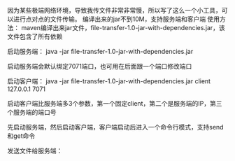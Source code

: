 因为某些极端网络环境，导致我传文件非常非常慢，所以写了这么一个小工具，可以进行点对点的文件传输。
编译出来的jar不到10M，支持服务端和客户端
使用方法：
maven编译出来jar文件，file-transfer-1.0-jar-with-dependencies.jar，该文件包含了所有依赖

启动服务端：
java -jar file-transfer-1.0-jar-with-dependencies.jar

启动服务端会默认绑定7071端口，也可用在后面跟一个端口修改端口

启动客户端：
java -jar file-transfer-1.0-jar-with-dependencies.jar client 127.0.0.1 7071

启动客户端比服务端多3个参数，第一个固定client，第二个是服务端的IP，第三个服务端的端口号

先启动服务端，然后启动客户端，客户端启动后进入一个命令行模式，支持send和get命令

发送文件给服务端：
